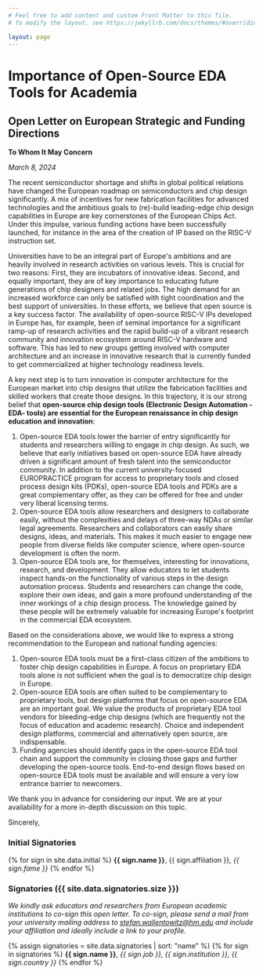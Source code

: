 ```yaml
---
# Feel free to add content and custom Front Matter to this file.
# To modify the layout, see https://jekyllrb.com/docs/themes/#overriding-theme-defaults

layout: page
---
```


# Importance of Open-Source EDA Tools for Academia

## Open Letter on European Strategic and Funding Directions

**To Whom It May Concern**

*March 8, 2024*

The recent semiconductor shortage and shifts in global political relations have changed the European roadmap on semiconductors and chip design significantly. A mix of incentives for new fabrication facilities for advanced technologies and the ambitious goals to (re)-build leading-edge chip design capabilities in Europe are key cornerstones of the European Chips Act. Under this impulse, various funding actions have been successfully launched, for instance in the area of the creation of IP based on the RISC-V instruction set.

Universities have to be an integral part of Europe's ambitions and are heavily involved in research activities on various levels. This is crucial for two reasons: First, they are incubators of innovative ideas. Second, and equally important, they are of key importance to educating future generations of chip designers and related jobs. The high demand for an increased workforce can only be satisfied with tight coordination and the best support of universities. In these efforts, we believe that open source is a key success factor. The availability of open-source RISC-V IPs developed in Europe has, for example, been of seminal importance for a significant ramp-up of research activities and the rapid build-up of a vibrant research community and innovation ecosystem around RISC-V hardware and software. This has led to new groups getting involved with computer architecture and an increase in innovative research that is currently funded to get commercialized at higher technology readiness levels.

A key next step is to turn innovation in computer architecture for the European market into chip designs that utilize the fabrication facilities and skilled workers that create those designs. In this trajectory, it is our strong belief that **open-source chip design tools (Electronic Design Automation -EDA- tools) are essential for the European renaissance in chip design education and innovation**:

1. Open-source EDA tools lower the barrier of entry significantly for students and researchers willing to engage in chip design.  As such, we believe that early initiatives based on open-source EDA have already driven a significant amount of fresh talent into the semiconductor community. In addition to the current university-focused EUROPRACTICE program for access to proprietary tools and closed process design kits (PDKs), open-source EDA tools and PDKs are a great complementary offer, as they can be offered for free and under very liberal licensing terms.
1. Open-source EDA tools allow researchers and designers to collaborate easily, without the complexities and delays of three-way NDAs or similar legal agreements. Researchers and collaborators can easily share designs, ideas, and materials. This makes it much easier to engage new people from diverse fields like computer science, where open-source development is often the norm.
1. Open-source EDA tools are, for themselves, interesting for innovations, research, and development. They allow educators to let students inspect hands-on the functionality of various steps in the design automation process. Students and researchers can change the code, explore their own ideas, and gain a more profound understanding of the inner workings of a chip design process. The knowledge gained by these people will be extremely valuable for increasing Europe's footprint in the commercial EDA ecosystem.

Based on the considerations above, we would like to express a strong recommendation to the European and national funding agencies:

1. Open-source EDA tools must be a first-class citizen of the ambitions to foster chip design capabilities in Europe. A focus on proprietary EDA tools alone is not sufficient when the goal is to democratize chip design in Europe.
1. Open-source EDA tools are often suited to be complementary to proprietary tools, but design platforms that focus on open-source EDA are an important goal. We value the products of proprietary EDA tool vendors for bleeding-edge chip designs (which are frequently not the focus of education and academic research). Choice and independent design platforms, commercial and alternatively open source, are indispensable.
1. Funding agencies should identify gaps in the open-source EDA tool chain and support the community in closing those gaps and further developing the open-source tools. End-to-end design flows based on open-source EDA tools must be available and will ensure a very low entrance barrier to newcomers.

We thank you in advance for considering our input. We are at your availability for a more in-depth discussion on this topic.

Sincerely,

### Initial Signatories

{% for sign in site.data.initial %}
**{{ sign.name }}**, {{ sign.affiliation }}, *{{ sign.fame }}*
{% endfor %}

### Signatories ({{ site.data.signatories.size }})

*We kindly ask educators and researchers from European academic institutions to
co-sign this open letter. To co-sign, please send a mail from your university
mailing address to
[stefan.wallentowitz@hm.edu](mailto:stefan.wallentowitz@hm.edu) and include your
affiliation and ideally include a link to your profile.*

{% assign signatories = site.data.signatories | sort: "name" %}
{% for sign in signatories %}
**{{ sign.name }}**, <i>{{ sign.job }}, {{ sign.institution }}, {{ sign.country }}</i>
{% endfor %}

<div id="map" style="width:600px; height:600px; margin: auto; display: block"></div>

 <script src="https://unpkg.com/leaflet@1.9.4/dist/leaflet.js"
     integrity="sha256-20nQCchB9co0qIjJZRGuk2/Z9VM+kNiyxNV1lvTlZBo="
     crossorigin=""></script>
<script>
    // Creating map options
    var mapOptions = {
    center: [52.2657, 7],
    zoom: 4,
    zoomControl: false,
    doubleClickZoom: false,
    boxZoom: false,
    scrollWheelZoom: false,
    keyboard: false,
    dragging: false
    }

    // Creating a map object
    var map = new L.map('map', mapOptions);

    // Creating a Layer object
    var layer = new L.TileLayer('https://{s}.tile.openstreetmap.org/{z}/{x}/{y}.png');

    // Adding layer to the map
    map.addLayer(layer);

{% for sign in site.data.initial %}{% if sign.map %}L.marker({{ sign.map}}).addTo(map)
{% endif %}{% endfor %}
{% for sign in site.data.signatories %}{% if sign.coord %}L.marker({{ sign.coord}}).addTo(map)
{% endif %}{% endfor %}
</script>